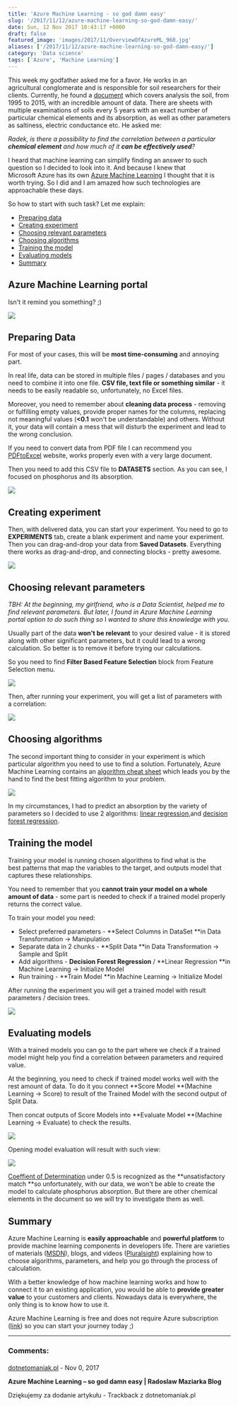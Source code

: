 ```yaml
---
title: 'Azure Machine Learning - so god damn easy'
slug: '/2017/11/12/azure-machine-learning-so-god-damn-easy/'
date: Sun, 12 Nov 2017 18:43:17 +0000
draft: false
featured_image: 'images/2017/11/OverviewOfAzureML_960.jpg'
aliases: ['/2017/11/12/azure-machine-learning-so-god-damn-easy/']
category: 'Data science'
tags: ['Azure', 'Machine Learning']
---
```


This week my godfather asked me for a favor. He works in an agricultural conglomerate and is responsible for soil researchers for their clients. Currently, he found a [document](http://www.gios.gov.pl/images/dokumenty/pms/monitoring_jakosci_gleb/Raport_MChG_etap3.pdf) which covers analysis the soil, from 1995 to 2015, with an incredible amount of data. There are sheets with multiple examinations of soils every 5 years with an exact number of particular chemical elements and its absorption, as well as other parameters as saltiness, electric conductance etc. He asked me:

_Radek, is there a possibility to find the correlation between a particular **chemical element** and how much of it **can be effectively used**?_

I heard that machine learning can simplify finding an answer to such question so I decided to look into it. And because I knew that Microsoft Azure has its own [Azure Machine Learning](https://europewest.studio.azureml.net/) I thought that it is worth trying. So I did and I am amazed how such technologies are approachable these days.

So how to start with such task? Let me explain:

 *   [Preparing data](#preparing-data)
 *   [Creating experiment](#creating-experiment)
 *   [Choosing relevant parameters](#choosing-relevant)
 *   [Choosing algorithms](#choosing-algorithms)
 *   [Training the model](#training-model)
 *   [Evaluating models](#evaluating-models)
 *   [Summary](#summary)

Azure Machine Learning portal
-----------------------------

Isn't it remind you something? ;)

[![](/images/2017/11/chrome_2017-11-12_01-07-05.png)](/images/2017/11/chrome_2017-11-12_01-07-05.png)

Preparing Data
--------------

For most of your cases, this will be **most time-consuming** and annoying part.

In real life, data can be stored in multiple files / pages / databases and you need to combine it into one file. **CSV file, text file or something similar** - it needs to be easily readable so, unfortunately, no Excel files.

Moreover, you need to remember about **cleaning data process** - removing or fulfilling empty values, provide proper names for the columns, replacing not meaningful values (**<0.1** won't be understandable) and others. Without it, your data will contain a mess that will disturb the experiment and lead to the wrong conclusion.

If you need to convert data from PDF file I can recommend you [PDFtoExcel](https://www.pdftoexcel.com/) website, works properly even with a very large document.

Then you need to add this CSV file to **DATASETS** section. As you can see, I focused on phosphorus and its absorption.

[![](/images/2017/11/chrome_2017-11-12_14-55-50.png)](/images/2017/11/chrome_2017-11-12_14-55-50.png)

Creating experiment
-------------------

Then, with delivered data, you can start your experiment. You need to go to **EXPERIMENTS** tab, create a blank experiment and name your experiment. Then you can drag-and-drop your data from **Saved Datasets**. Everything there works as drag-and-drop, and connecting blocks - pretty awesome.

[![](/images/2017/11/chrome_2017-11-12_16-07-51.png)](/images/2017/11/chrome_2017-11-12_16-07-51.png)

Choosing relevant parameters
----------------------------

_TBH: At the beginning, my girlfriend, who is a Data Scientist, helped me to find relevant parameters. But later, I found in Azure Machine Learning portal option to do such thing so_ I _wanted to share this knowledge with you._

Usually part of the data **won't be relevant** to your desired value - it is stored along with other significant parameters, but it could lead to a wrong calculation. So better is to remove it before trying our calculations.

So you need to find **Filter Based Feature Selection** block from Feature Selection menu.

[![](/images/2017/11/chrome_2017-11-12_16-08-39.png)](/images/2017/11/chrome_2017-11-12_16-08-39.png)

Then, after running your experiment, you will get a list of parameters with a correlation:

[![](/images/2017/11/chrome_2017-11-12_15-01-59.png)](/images/2017/11/chrome_2017-11-12_15-01-59.png)

Choosing algorithms
-------------------

The second important thing to consider in your experiment is which particular algorithm you need to use to find a solution. Fortunately, Azure Machine Learning contains an [algorithm cheat sheet](https://docs.microsoft.com/en-us/azure/machine-learning/studio/algorithm-cheat-sheet) which leads you by the hand to find the best fitting algorithm to your problem.

[![](/images/2017/11/machine-learning-algorithm-cheat-sheet-small_v_0_6-01.png)](/images/2017/11/machine-learning-algorithm-cheat-sheet-small_v_0_6-01.png)

In my circumstances, I had to predict an absorption by the variety of parameters so I decided to use 2 algorithms: [linear regression](https://msdn.microsoft.com/en-us/library/azure/dn905978.aspx),and [decision forest regression](https://msdn.microsoft.com/en-us/library/azure/dn905862.aspx).

Training the model
------------------

Training your model is running chosen algorithms to find what is the best patterns that map the variables to the target, and outputs model that captures these relationships.

You need to remember that you **cannot train your model on a whole amount of data** - some part is needed to check if a trained model properly returns the correct value.

To train your model you need:

 *   Select preferred parameters - **Select Columns in DataSet **in Data Transformation -> Manipulation
 *   Separate data in 2 chunks - **Split Data **in Data Transformation -> Sample and Split
 *   Add algorithms - **Decision Forest Regression** / **Linear Regression **in Machine Learning -> Initialize Model
 *   Run training - **Train Model **in Machine Learning -> Initialize Model

After running the experiment you will get a trained model with result parameters / decision trees.

[![](/images/2017/11/chrome_2017-11-12_15-16-25.png)](/images/2017/11/chrome_2017-11-12_15-16-25.png)

Evaluating models
-----------------

With a trained models you can go to the part where we check if a trained model might help you find a correlation between parameters and required value.

At the beginning, you need to check if trained model works well with the rest amount of data. To do it you connect **Score Model **(Machine Learning -> Score) to result of the Trained Model with the second output of Split Data.

Then concat outputs of Score Models into **Evaluate Model **(Machine Learning -> Evaluate) to check the results.

[![](/images/2017/11/chrome_2017-11-12_15-46-45.png)](/images/2017/11/chrome_2017-11-12_15-46-45.png)

Opening model evaluation will result with such view:

[![](/images/2017/11/chrome_2017-11-12_15-56-43.png)](/images/2017/11/chrome_2017-11-12_15-56-43.png)

[Coeffient of Determination](https://en.wikipedia.org/wiki/Coefficient_of_determination) under 0.5 is recognized as the **unsatisfactory match **so unfortunately, with our data, we won't be able to create the model to calculate phosphorus absorption. But there are other chemical elements in the document so we will try to investigate them as well.

Summary
-------

Azure Machine Learning is **easily approachable** and **powerful platform** to provide machine learning components in developers life. There are varieties of materials ([MSDN](https://docs.microsoft.com/en-us/azure/machine-learning/preview/overview-what-is-azure-ml)), blogs, and videos ([Pluralsight](https://app.pluralsight.com/library/courses/azure-machine-learning-getting-started/)) explaining how to choose algorithms, parameters, and help you go through the process of calculation.

With a better knowledge of how machine learning works and how to connect it to an existing application, you would be able to **provide greater value** to your customers and clients. Nowadays data is everywhere, the only thing is to know how to use it.

Azure Machine Learning is free and does not require Azure subscription ([link](https://azure.microsoft.com/en-us/pricing/details/machine-learning-studio/)) so you can start your journey today ;)

---
### Comments:
#### 
[dotnetomaniak.pl](https://dotnetomaniak.pl/Azure-Machine-Learning-so-god-damn-easy-Radoslaw-Maziarka-Blog "") - <time datetime="2017-11-12 19:46:50">Nov 0, 2017</time>

**Azure Machine Learning – so god damn easy | Radoslaw Maziarka Blog**

Dziękujemy za dodanie artykułu - Trackback z dotnetomaniak.pl
